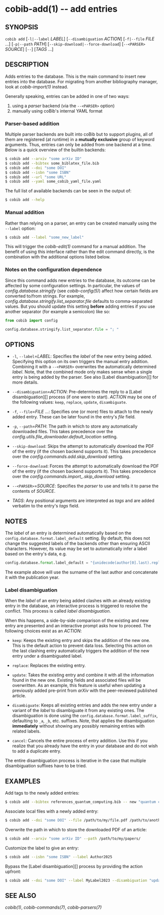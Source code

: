 cobib-add(1) -- add entries
===========================

## SYNOPSIS

`cobib add` [`-l|--label` _LABEL_] [`--disambiguation` _ACTION_] [`-f|--file` _FILE_ ...] [`-p|--path` _PATH_] [`--skip-download|--force-download`] [`--<PARSER>` _SOURCE_] [`--`] [_TAGS_ ...]

## DESCRIPTION

Adds entries to the database.
This is the main command to insert new entries into the database.
For migrating from another bibliography manager, look at *cobib-import(1)* instead.

Generally speaking, entries can be added in one of two ways:

1. using a _parser_ backend (via the `--<PARSER>` option)
2. manually using coBib's internal YAML format

### Parser-based addition

Multiple parser backends are built into coBib but to support plugins, all of them are registered (at runtime) in a **mutually exclusive** group of keyword arguments.
Thus, entries can only be added from one backend at a time.
Below is a quick overview of the builtin backends:
```bash
$ cobib add --arxiv "some arXiv ID"
$ cobib add --bibtex some_biblatex_file.bib
$ cobib add --doi "some DOI"
$ cobib add --isbn "some ISBN"
$ cobib add --url "some URL"
$ cobib add --yaml some_cobib_yaml_file.yaml
```

The full list of available backends can be seen in the output of:
```bash
$ cobib add --help
```

### Manual addition

Rather than relying on a parser, an entry can be created manually using the `--label` option:
```bash
$ cobib add --label "some_new_label"
```

This will trigger the *cobib-edit(1)* command for a manual addition.
The benefit of using this interface rather than the edit command directly, is the combination with the additional options listed below.

### Notes on the configuration dependence

Since this command adds new entries to the database, its outcome can be affected by some configuration settings.
In particular, the values of _config.database.stringify_ (see *cobib-config(5)*) affect how certain fields are converted to/from strings.
For example, _config.database.stringify.list_separator.file_ defaults to comma-separated values.
But you should update this setting **before** adding entries if you use another separator (for example a semicolon) like so:
```python
from cobib import config

config.database.stringify.list_separator.file = "; "
```


## OPTIONS

  * `-l`, `--label`=_LABEL_:
    Specifies the _label_ of the new entry being added.
    Specifying this option on its own triggers the manual entry addition.
    Combining it with a `--<PARSER>` overwrites the automatically determined _label_.
    Note, that the combined mode only makes sense when a single entry is being added by the parser.
    See also [Label disambiguation][] for more details.

  * `--disambiguation`=_ACTION_:
    Pre-determines the reply to a [Label disambiguation][] process (if one were to start).
    _ACTION_ may be one of the following values: `keep`, `replace`, `update`, `disambiguate`.

  * `-f`, `--file`=_FILE_ ...:
    Specifies one (or more) files to attach to the newly added entry.
    These can be later found in the entry's _file_ field.

  * `-p`, `--path`=_PATH_:
    The path in which to store any automatically downloaded files.
    This takes precedence over the _config.utils.file_downloader.default_location_ setting.

  * `--skip-download`:
    Skips the attempt to automatically download the PDF of the entry (if the chosen backend supports it).
    This takes precedence over the _config.commands.add.skip_download_ setting.

  * `--force-download`:
    Forces the attempt to automatically download the PDF of the entry (if the chosen backend supports it).
    This takes precedence over the _config.commands.import\_.skip_download_ setting.

  * `--<PARSER>`=_SOURCE_:
    Specifies the _parser_ to use and tells it to parse the contents of _SOURCE_.

  * _TAGS_:
    Any positional arguments are interpreted as _tags_ and are added verbatim to the entry's _tags_ field.

## NOTES

The _label_ of an entry is determined automatically based on the `config.database.format.label_default` setting.
By default, this does not change the suggested labels of the backends other than ensuring ASCII characters.
However, its value may be set to automatically infer a label based on the entry's data, e.g.
```python
config.database.format.label_default = "{unidecode(author[0].last).replace('-', '').replace(' ', '')}{year}"
```
The example above will use the surname of the last author and concatenate it with the publication year.

### Label disambiguation

When the _label_ of an entry being added clashes with an already existing entry in the database, an interactive process is triggered to resolve the conflict.
This process is called _label disambiguation_.

When this happens, a side-by-side comparison of the existing and new entry are presented and an interactive prompt asks how to proceed.
The following choices exist as an _ACTION_:

  * `keep`:
    Keeps the existing entry and skips the addition of the new one.
    This is the default action to prevent data loss.
    Selecting this action on the last clashing entry automatically triggers the addition of the new entry under a disambiguated label.

  * `replace`:
    Replaces the existing entry.

  * `update`:
    Takes the existing entry and combine it with all the information found in the new one.
    Existing fields and associated files will be overwritten.
    As an example, this feature is useful when updating a previously added pre-print from _arXiv_ with the peer-reviewed published article.

  * `disambiguate`:
    Keeps all existing entries and adds the new entry under a variant of the _label_ to disambiguate it from any existing ones.
    The disambiguation is done using the `config.database.format.label_suffix`, defaulting to `_a`, `_b`, etc. suffixes.
    Note, that applies the disambiguation **immediately** without showing any possibly remaining entries with related labels.

  * `cancel`:
    Cancels the entire process of entry addition.
    Use this if you realize that you already have the entry in your database and do not wish to add a duplicate entry.

The entire disambiguation process is iterative in the case that multiple disambiguation suffixes have to be tried.

## EXAMPLES

Add tags to the newly added entries:
```bash
$ cobib add --bibtex references_quantum_computing.bib -- new "quantum computing"
```

Associate local files with a newly added entry:
```bash
$ cobib add --doi "some DOI" --file /path/to/my/file.pdf /path/to/another/file.pdf
```

Overwrite the path in which to store the downloaded PDF of an article:
```bash
$ cobib add --arxiv "some arXiv ID" --path /path/to/my/papers/
```

Customize the label to give an entry:
```bash
$ cobib add --isbn "some ISBN" --label Author2025
```

Bypass the [Label disambiguation][] process by providing the action upfront:
```bash
$ cobib add --doi "some DOI" --label MyLabel2023 --disambiguation "update"
```

## SEE ALSO

*cobib(1)*, *cobib-commands(7)*, *cobib-parsers(7)*

[//]: # ( vim: set ft=markdown tw=0: )
